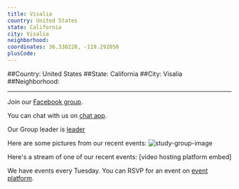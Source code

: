 ```yaml
---
title: Visalia
country: United States
state: California
city: Visalia
neighborhood: 
coordinates: 36.330228, -119.292058
plusCode:
---
```


##Country: United States
##State: California
##City: Visalia
##Neighborhood: 
*****
Join our [Facebook group](https://www.facebook.com/groups/free.code.camp.visalia).

You can chat with us on [chat app]().

Our Group leader is [leader]()

Here are some pictures from our recent events:
![study-group-image]()

Here's a stream of one of our recent events:
[video hosting platform embed]

We have events every Tuesday. You can RSVP for an event on [event platform]().
